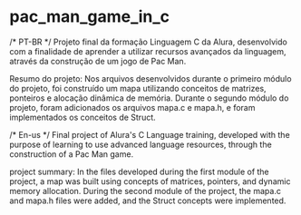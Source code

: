 # pac_man_game_in_c
/* PT-BR */
Projeto final da formação Linguagem C da Alura, desenvolvido com a finalidade de aprender a utilizar recursos avançados da linguagem, através da construção de um jogo de Pac Man.

Resumo do projeto:
Nos arquivos desenvolvidos durante o primeiro módulo do projeto, foi construído um mapa utilizando conceitos de matrizes, ponteiros e alocação dinâmica de memória.
Durante o segundo módulo do projeto, foram adicionados os arquivos mapa.c e mapa.h, e foram implementados os conceitos de Struct.

/* En-us */
Final project of Alura's C Language training, developed with the purpose of learning to use advanced language resources, through the construction of a Pac Man game.

project summary:
In the files developed during the first module of the project, a map was built using concepts of matrices, pointers, and dynamic memory allocation.
During the second module of the project, the mapa.c and mapa.h files were added, and the Struct concepts were implemented.
